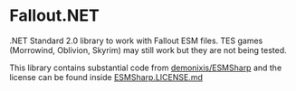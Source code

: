 # Fallout.NET
.NET Standard 2.0 library to work with Fallout ESM files. TES games (Morrowind, Oblivion, Skyrim) may still work but they are not being tested.

This library contains substantial code from [demonixis/ESMSharp](https://github.com/demonixis/ESMSharp) and the license can be found inside [ESMSharp.LICENSE.md](ESMSharp.LICENSE.txt)
